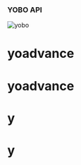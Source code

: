 ### YOBO API
![yobo](https://github.com/Airdady/yo-advance/assets/41104288/cca02f12-6ddf-448c-b8d7-5b497813e5d6)
# yoadvance
# yoadvance
# y
# y

